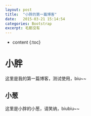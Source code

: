 ```yaml
---
layout: post
title:  "小胖的第一篇博客"
date:   2015-03-21 15:14:54
categories: Bootstrap
excerpt: 毛都没有
---
```


* content
{:toc}




# 小胖
  这里是我的第一篇博客，测试使用，biu~~
## 小葱
  这里是小胖的小葱，请笑纳，biubiu~~


<br>
<br>
